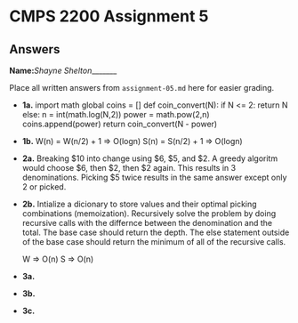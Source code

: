 # CMPS 2200 Assignment 5
## Answers

**Name:**_Shayne Shelton________


Place all written answers from `assignment-05.md` here for easier grading.





- **1a.**
  import math
  global coins = []
  def coin_convert(N):
    if N <= 2:
      return N
    else:
      n = int(math.log(N,2))
      power = math.pow(2,n)
      coins.append(power)
      return coin_convert(N - power)

- **1b.**
  W(n) = W(n/2) + 1 => O(logn)
  S(n) = S(n/2) + 1 => O(logn)

- **2a.**
  Breaking $10 into change using $6, $5, and $2. A greedy algoritm would choose $6, then $2,
  then $2 again. This results in 3 denominations. Picking $5 twice results in the same answer except
  only 2 or picked.
  
- **2b.**
  Intialize a dicionary to store values and their optimal picking combinations (memoization). Recursively solve
  the problem by doing recursive calls with the differnce between the denomination and the total. The base
  case should return the depth. The else statement outside of the base case should return the minimum of 
  all of the recursive calls.
  
  W => O(n)
  S => O(n)

- **3a.**
  






- **3b.**






- **3c.**



